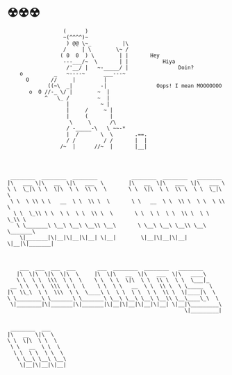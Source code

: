 # ☢☢☢

                      (      )
                      ~(^^^^)~
                       ) @@ \~_          |\
                      /     | \        \~ /
                     ( 0  0  ) \        | |       Hey
                      ---___/~  \       | |           Hiya
                       /'__/ |   ~-_____/ |                Doin?
        o          _   ~----~      ___---~
          O       //     |         |
                 ((~\  _|         -|                Oops! I mean MOOOOOOO
           o  O //-_ \/ |        ~  |
                ^   \_ /         ~  |
                       |          ~ |
                       |     /     ~ |
                       |     (       |
                        \     \      /\               
                       / -_____-\   \ ~~-*
                       |  /       \  \       .==.
                       / /         / /       |  |
                     /~  |      //~  |       |__|




     ________  ________  ________           ________  ________   ________     
    |\   ___ \|\   __  \|\   ___  \        |\   __  \|\   ___  \|\   ___ \    
    \ \  \_|\ \ \  \|\  \ \  \\ \  \       \ \  \|\  \ \  \\ \  \ \  \_|\ \   
     \ \  \ \\ \ \   __  \ \  \\ \  \       \ \   __  \ \  \\ \  \ \  \ \\ \  
      \ \  \_\\ \ \  \ \  \ \  \\ \  \       \ \  \ \  \ \  \\ \  \ \  \_\\ \ 
       \ \_______\ \__\ \__\ \__\\ \__\       \ \__\ \__\ \__\\ \__\ \_______\
        \|_______|\|__|\|__|\|__| \|__|        \|__|\|__|\|__| \|__|\|_______|
                                                                              
                                                                              
                                                                              
        ___  ___  ___  ___       ___  ________  ________   ________           
       |\  \|\  \|\  \|\  \     |\  \|\   __  \|\   ___  \|\   ____\          
       \ \  \ \  \\\  \ \  \    \ \  \ \  \|\  \ \  \\ \  \ \  \___|_         
     __ \ \  \ \  \\\  \ \  \    \ \  \ \   __  \ \  \\ \  \ \_____  \        
    |\  \\_\  \ \  \\\  \ \  \____\ \  \ \  \ \  \ \  \\ \  \|____|\  \       
    \ \________\ \_______\ \_______\ \__\ \__\ \__\ \__\\ \__\____\_\  \      
     \|________|\|_______|\|_______|\|__|\|__|\|__|\|__| \|__|\_________\     
                                                             \|_________|     
                                                                              
                                                                              
     ________  ___                                                            
    |\   __  \|\  \                                                           
    \ \  \|\  \ \  \                                                          
     \ \   __  \ \  \                                                         
      \ \  \ \  \ \  \                                                        
       \ \__\ \__\ \__\                                                       
        \|__|\|__|\|__|                                                       
